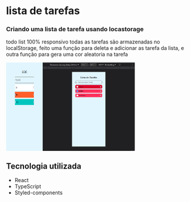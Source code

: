 # lista de tarefas

### Criando uma lista de tarefa usando locastorage 

<p>
   todo list 100% responsivo todas as tarefas são armazenadas no localStorage, feito uma função para deleta e adicionar as tarefa da lista, e outra função para gera uma cor aleatoria na tarefa
</p>
<div style="display: flex">
    <img style="max-width: 100px" src="./src/img/todo-list-web.png" alt="todo list web">
    <img style="max-width: 50%" src="./src/img/list-mob.png" alt="todo list mobile">
</div>

## Tecnologia utilizada

- React
- TypeScript
- Styled-components